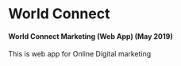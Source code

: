 # World Connect
#### World Connect Marketing (Web App) (May 2019)

This is web app for Online Digital marketing
